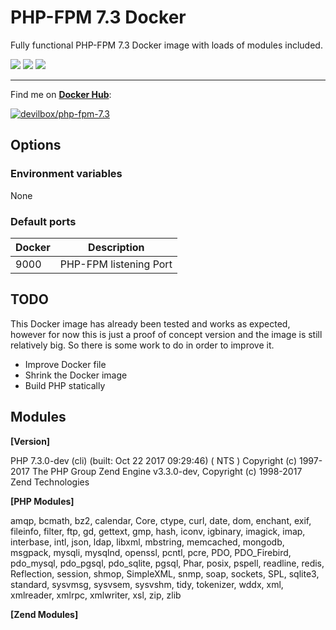 # PHP-FPM 7.3 Docker

Fully functional PHP-FPM 7.3 Docker image with loads of modules included.

[![](https://images.microbadger.com/badges/version/devilbox/php-fpm-7.3.svg)](https://microbadger.com/images/devilbox/php-fpm-7.3 "php-fpm-7.3") [![](https://images.microbadger.com/badges/image/devilbox/php-fpm-7.3.svg)](https://microbadger.com/images/devilbox/php-fpm-7.3 "php-fpm-7.3") [![](https://images.microbadger.com/badges/license/devilbox/php-fpm-7.3.svg)](https://microbadger.com/images/devilbox/php-fpm-7.3 "php-fpm-7.3")

----

Find me on **[Docker Hub](https://hub.docker.com/r/devilbox/php-fpm-7.3)**:

[![devilbox/php-fpm-7.3](http://dockeri.co/image/devilbox/php-fpm-7.3)](https://hub.docker.com/r/devilbox/php-fpm-7.3/)




## Options

### Environment variables

None

### Default ports

| Docker | Description |
|--------|-------------|
| 9000   | PHP-FPM listening Port |



## TODO

This Docker image has already been tested and works as expected, however for now this is just a proof of concept version and the image is still relatively big. So there is some work to do in order to improve it.

* Improve Docker file
* Shrink the Docker image
* Build PHP statically



## Modules

**[Version]**

PHP 7.3.0-dev (cli) (built: Oct 22 2017 09:29:46) ( NTS )
Copyright (c) 1997-2017 The PHP Group
Zend Engine v3.3.0-dev, Copyright (c) 1998-2017 Zend Technologies

**[PHP Modules]**

amqp, bcmath, bz2, calendar, Core, ctype, curl, date, dom, enchant, exif, fileinfo, filter, ftp, gd, gettext, gmp, hash, iconv, igbinary, imagick, imap, interbase, intl, json, ldap, libxml, mbstring, memcached, mongodb, msgpack, mysqli, mysqlnd, openssl, pcntl, pcre, PDO, PDO_Firebird, pdo_mysql, pdo_pgsql, pdo_sqlite, pgsql, Phar, posix, pspell, readline, redis, Reflection, session, shmop, SimpleXML, snmp, soap, sockets, SPL, sqlite3, standard, sysvmsg, sysvsem, sysvshm, tidy, tokenizer, wddx, xml, xmlreader, xmlrpc, xmlwriter, xsl, zip, zlib

**[Zend Modules]**
